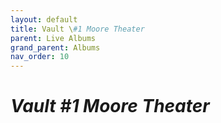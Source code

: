 ```yaml
---
layout: default
title: Vault \#1 Moore Theater 
parent: Live Albums
grand_parent: Albums
nav_order: 10
---
```


# *Vault #1 Moore Theater*
